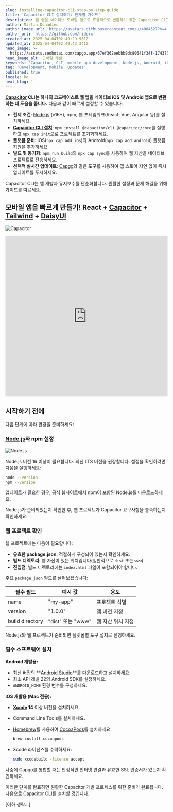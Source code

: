 ```yaml
---
slug: installing-capacitor-cli-step-by-step-guide
title: 'Capacitor CLI 설치하기: 단계별 가이드'
description: 웹 앱을 네이티브 모바일 앱으로 효율적으로 변환하기 위한 Capacitor CLI의 설치 및 구성 방법을 알아보세요.
author: Martin Donadieu
author_image_url: 'https://avatars.githubusercontent.com/u/4084527?v=4'
author_url: 'https://github.com/riderx'
created_at: 2025-04-04T02:49:29.961Z
updated_at: 2025-04-04T02:49:43.341Z
head_image: >-
  https://assets.seobotai.com/capgo.app/67ef362eebbb9dc80641f34f-1743734983341.jpg
head_image_alt: 모바일 개발
keywords: 'Capacitor, CLI, mobile app development, Node.js, Android, iOS, live updates'
tag: 'Development, Mobile, Updates'
published: true
locale: ko
next_blog: ''
---
```

**[Capacitor](https://capacitorjs.com/) CLI는 하나의 코드베이스로 웹 앱을 네이티브 iOS 및 Android 앱으로 변환하는 데 도움을 줍니다.** 다음과 같이 빠르게 설정할 수 있습니다:

-   **전제 조건**: [Node.js](https://nodejs.org/en) (v16+), npm, 웹 프레임워크(React, Vue, Angular 등)를 설치하세요.
-   **[Capacitor CLI 설치](https://capgo.app/docs/cli/commands)**: `npm install @capacitor/cli @capacitor/core`를 실행하고 `npx cap init`으로 프로젝트를 초기화하세요.
-   **플랫폼 준비**: iOS(`npx cap add ios`)와 Android(`npx cap add android`) 플랫폼 지원을 추가하세요.
-   **빌드 및 동기화**: `npm run build`와 `npx cap sync`를 사용하여 웹 자산을 네이티브 프로젝트로 전송하세요.
-   **선택적 실시간 업데이트**: [Capgo](https://capgo.app/)와 같은 도구를 사용하여 앱 스토어 지연 없이 즉시 업데이트를 푸시하세요.

Capacitor CLI는 앱 개발과 유지보수를 단순화합니다. 원활한 설정과 문제 해결을 위해 가이드를 따르세요.

## 모바일 앱을 빠르게 만들기! React + [Capacitor](https://capacitorjs.com/) + [Tailwind](https://tailwindcss.com/) + [DaisyUI](https://daisyui.com/)

![Capacitor](https://assets.seobotai.com/capgo.app/67ef362eebbb9dc80641f34f/7e137b9b90adb3934b29b03381f213c1.jpg)

<iframe src="https://www.youtube.com/embed/PPXktTJXMPE" aria-label="YouTube video player" frameborder="0" allow="accelerometer; autoplay; clipboard-write; encrypted-media; gyroscope; picture-in-picture; web-share" referrerpolicy="strict-origin-when-cross-origin" style="width: 100%; height: 500px;" allowfullscreen></iframe>

## 시작하기 전에

다음 단계에 따라 환경을 준비하세요:

### [Node.js](https://nodejs.org/en)와 npm 설정

![Node.js](https://assets.seobotai.com/capgo.app/67ef362eebbb9dc80641f34f/a74739743b1f15b8d0bf124a9c30cba9.jpg)

Node.js 버전 16 이상이 필요합니다. 최신 LTS 버전을 권장합니다. 설정을 확인하려면 다음을 실행하세요:

```bash
node --version
npm --version
```

업데이트가 필요한 경우, 공식 웹사이트에서 npm이 포함된 Node.js를 다운로드하세요.

Node.js가 준비되었는지 확인한 후, 웹 프로젝트가 Capacitor 요구사항을 충족하는지 확인하세요.

### 웹 프로젝트 확인

웹 프로젝트에는 다음이 필요합니다:

-   **유효한 package.json**: 적절하게 구성되어 있는지 확인하세요.
-   **빌드 디렉토리**: 웹 자산이 있는 위치입니다(일반적으로 `dist` 또는 `www`).
-   **진입점**: 빌드 디렉토리에는 `index.html` 파일이 포함되어야 합니다.

주요 `package.json` 필드를 살펴보겠습니다:

| 필수 필드 | 예시 값 | 용도 |
| --- | --- | --- |
| name | "my-app" | 프로젝트 식별 |
| version | "1.0.0" | 앱 버전 지정 |
| build directory | "dist" 또는 "www" | 웹 자산 위치 지정 |

Node.js와 웹 프로젝트가 준비되면 플랫폼별 도구 설치로 진행하세요.

### 필수 소프트웨어 설치

**Android 개발용:**

-   최신 버전의 **[Android Studio](https://developer.android.com/studio)**를 다운로드하고 설치하세요.
-   최소 API 레벨 22의 Android SDK를 설정하세요.
-   `ANDROID_HOME` 환경 변수를 구성하세요.

**iOS 개발용 (Mac 전용):**

-   **[Xcode](https://developer.apple.com/xcode/) 14** 이상 버전을 설치하세요.
    
-   Command Line Tools를 설치하세요.
    
-   [Homebrew](https://brew.sh/)를 사용하여 [CocoaPods](https://cocoapods.org/)를 설치하세요:
    
    ```bash
    brew install cocoapods
    ```
    
-   Xcode 라이선스를 수락하세요:
    
    ```bash
    sudo xcodebuild -license accept
    ```
    

나중에 Capgo를 통합할 때는 안정적인 인터넷 연결과 유효한 SSL 인증서가 있는지 확인하세요.

이러한 단계를 완료하면 원활한 Capacitor 개발 프로세스를 위한 준비가 완료됩니다. 다음으로 Capacitor CLI를 설치할 것입니다.

[이하 생략...]
